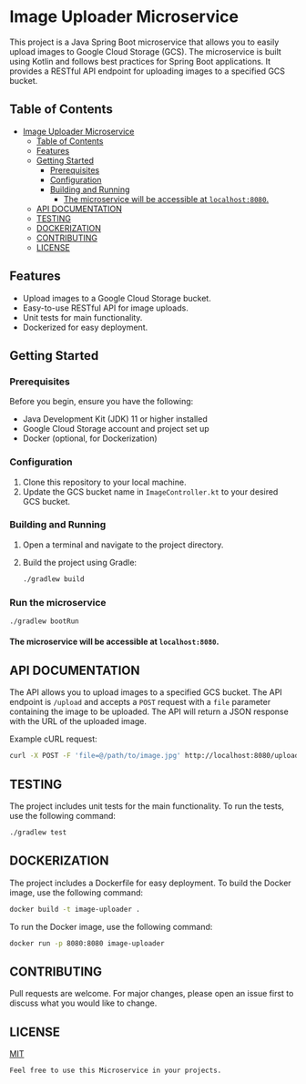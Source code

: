 # Image Uploader Microservice

This project is a Java Spring Boot microservice that allows you to easily upload images to Google Cloud Storage (GCS). The microservice is built using Kotlin and follows best practices for Spring Boot applications. It provides a RESTful API endpoint for uploading images to a specified GCS bucket.

## Table of Contents

- [Image Uploader Microservice](#image-uploader-microservice)
	- [Table of Contents](#table-of-contents)
	- [Features](#features)
	- [Getting Started](#getting-started)
		- [Prerequisites](#prerequisites)
		- [Configuration](#configuration)
		- [Building and Running](#building-and-running)
			- [The microservice will be accessible at `localhost:8080`.](#the-microservice-will-be-accessible-at-localhost8080)
	- [API DOCUMENTATION](#api-documentation)
	- [TESTING](#testing)
	- [DOCKERIZATION](#dockerization)
	- [CONTRIBUTING](#contributing)
	- [LICENSE](#license)

## Features

- Upload images to a Google Cloud Storage bucket.
- Easy-to-use RESTful API for image uploads.
- Unit tests for main functionality.
- Dockerized for easy deployment.

## Getting Started

### Prerequisites

Before you begin, ensure you have the following:

- Java Development Kit (JDK) 11 or higher installed
- Google Cloud Storage account and project set up
- Docker (optional, for Dockerization)

### Configuration

1. Clone this repository to your local machine.
2. Update the GCS bucket name in `ImageController.kt` to your desired GCS bucket.

### Building and Running

1. Open a terminal and navigate to the project directory.
2. Build the project using Gradle:

   ```sh
   ./gradlew build
	 ```

### Run the microservice

```sh
./gradlew bootRun
```

#### The microservice will be accessible at `localhost:8080`.


## API DOCUMENTATION
The API allows you to upload images to a specified GCS bucket. The API endpoint is `/upload` and accepts a `POST` request with a `file` parameter containing the image to be uploaded. The API will return a JSON response with the URL of the uploaded image.

Example cURL request:

```sh
curl -X POST -F 'file=@/path/to/image.jpg' http://localhost:8080/upload
```

## TESTING
The project includes unit tests for the main functionality. To run the tests, use the following command:

```sh
./gradlew test
```

## DOCKERIZATION
The project includes a Dockerfile for easy deployment. To build the Docker image, use the following command:

```sh
docker build -t image-uploader .
```

To run the Docker image, use the following command:

```sh
docker run -p 8080:8080 image-uploader
```

## CONTRIBUTING
Pull requests are welcome. For major changes, please open an issue first to discuss what you would like to change.

## LICENSE
[MIT](https://choosealicense.com/licenses/mit/)

```vbnet
Feel free to use this Microservice in your projects.
```